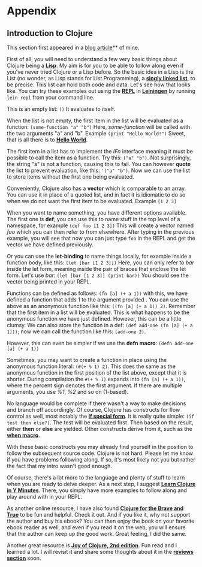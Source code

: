 # Appendix

## Introduction to Clojure
This section first appeared in a [blog article](http://matthiasnehlsen.com/blog/2014/07/24/birdwatch-cljs-om/)** of mine.

First of all, you will need to understand a few very basic things about Clojure being a **[Lisp](http://en.wikipedia.org/wiki/Lisp_(programming_language))**. My aim is for you to be able to follow along even if you've never tried Clojure or a Lisp before. So the basic idea in a Lisp is the List (no wonder, as Lisp stands for List Programming), a **[singly linked list](http://en.wikipedia.org/wiki/Singly_linked_list#Singly_linked_lists)**, to be precise. This list can hold both code and data. Let's see how that looks like. You can try these examples out using the **[REPL](http://en.wikipedia.org/wiki/Read–eval–print_loop)** in **[Leiningen](http://leiningen.org)** by running ````lein repl```` from your command line.

This is an empty list: ````()```` It evaluates to itself.

When the list is not empty, the first item in the list will be evaluated as a function: ````(some-function "a" "b")```` 
Here, *some-function* will be called with the two arguments "a" and "b". Example ````(print "Hello World!")```` Sweet, that is all there is to **[Hello World](http://en.wikipedia.org/wiki/Hello_world_program)**.

The first item in a list has to implement the *IFn* interface meaning it must be possible to call the item as a function. Try this: ````("a" "b")````. Not surprisingly, the string "a" is not a function, causing this to fail. You can however **quote** the list to prevent evaluation, like this: ````'("a" "b")````. Now we can use the list to store items without the first one being evaluated.

Conveniently, Clojure also has a **vector** which is comparable to an array. You can use it in place of a quoted list, and in fact it is idiomatic to do so when we do not want the first item to be evaluated. Example ````[1 2 3]````

When you want to name something, you have different options available. The first one is **def**; you can use this to name stuff in the top level of a namespace, for example ````(def foo [1 2 3])```` This will create a vector named *foo* which you can then refer to from elsewhere. After typing in the previous example, you will see that now you can just type ````foo```` in the REPL and get the vector we have defined previously.

Or you can use the **let-binding** to name things locally, for example inside a function body, like this: ````(let [bar [1 2 3]])```` Here, you can only refer to *bar* inside the let form, meaning inside the pair of braces that enclose the let form. Let's use *bar*: ````(let [bar [1 2 3]] (print bar))```` You should see the vector being printed in your REPL.

Functions can be defined as follows: ````(fn [a] (+ a 1))```` with this, we have defined a function that adds 1 to the argument provided .
You can use the above as an anonymous function like this: ````((fn [a] (+ a 1)) 2)````. Remember that the first item in a list will be evaluated. This is what happens to be the anonymous function we have just defined. However, this can be a little clumsy. We can also store the function in a def: ````(def add-one (fn [a] (+ a 1)))````; now we can call the function like this: ````(add-one 2)````.

However, this can even be simpler if we use the **defn macro**: ````(defn add-one [a] (+ a 1))````

Sometimes, you may want to create a function in place using the anonymous function literal: ````(#(+ % 1) 2)````. This does the same as the anonymous function in the first position of the list above, except that it is shorter. During compilation the ````#(+ % 1)```` expands into ````(fn [a] (+ a 1))````, where the percent sign denotes the first argument. If there are multiple arguments, you use *%1*, *%2* and so on (1-based).

No language would be complete if there wasn't a way to make decisions and branch off accordingly. Of course, Clojure has constructs for flow control as well, most notably the **[if special form](http://clojure.org/special_forms#Special%20Forms--(if%20test%20then%20else?))**. It is really quite simple: ````(if test then else?)````. The test will be evaluated first. Then based on the result, either **then** or **else** are yielded. Other constructs derive from it, such as the **[when macro](http://clojure.github.io/clojure/clojure.core-api.html#clojure.core/when)**.

With these basic constructs you may already find yourself in the position to follow the subsequent source code. Clojure is not hard. Please let me know if you have problems following along. If so, it's most likely not you but rather the fact that my intro wasn't good enough.

Of course, there's a lot more to the language and plenty of stuff to learn when you are ready to delve deeper. As a next step, I suggest **[Learn Clojure in Y Minutes](http://learnxinyminutes.com/docs/clojure/)**. There, you simply have more examples to follow along and play around with in your REPL.

As another online resource, I have also found **[Clojure for the Brave and True](http://www.braveclojure.com)** to be fun and helpful. Check it out. And if you like it, why not support the author and buy his ebook? You can then enjoy the book on your favorite ebook reader as well, and even if you read it on the web, you will ensure that the author can keep up the good work. Great feeling, I did the same.

Another great resource is **[Joy of Clojure, 2nd edition](http://r.matthiasnehlsen.com/joyclojure/link)**. Fun read and I learned a lot. I will revisit it and share some thoughts about it in the **[reviews section](/reviews)** soon.
